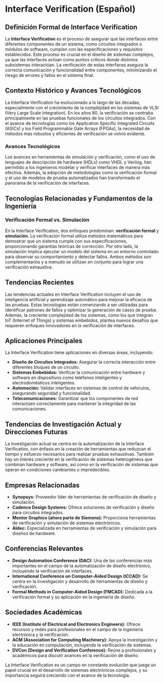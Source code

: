 # Interface Verification (Español)

## Definición Formal de Interface Verification

La **Interface Verification** es el proceso de asegurar que las interfaces entre diferentes componentes de un sistema, como circuitos integrados o módulos de software, cumplan con las especificaciones y requisitos establecidos. Este proceso es crucial en el diseño de sistemas complejos, ya que las interfaces actúan como puntos críticos donde distintos subsistemas interactúan. La verificación de estas interfaces asegura la correcta comunicación y funcionalidad entre componentes, minimizando el riesgo de errores y fallos en el sistema final.

## Contexto Histórico y Avances Tecnológicos

La Interface Verification ha evolucionado a lo largo de las décadas, especialmente con el crecimiento de la complejidad en los sistemas de VLSI (Very Large Scale Integration). En los años 80, la verificación se centraba principalmente en las pruebas funcionales de los circuitos integrados. Con el avance de tecnologías como los Application Specific Integrated Circuits (ASICs) y los Field Programmable Gate Arrays (FPGAs), la necesidad de métodos más robustos y eficientes de verificación se volvió evidente.

### Avances Tecnológicos

Los avances en herramientas de simulación y verificación, como el uso de lenguajes de descripción de hardware (HDLs) como VHDL y Verilog, han permitido a los ingenieros modelar y verificar interfaces de manera más efectiva. Además, la adopción de metodologías como la verificación formal y el uso de modelos de prueba automatizados han transformado el panorama de la verificación de interfaces.

## Tecnologías Relacionadas y Fundamentos de la Ingeniería

### Verificación Formal vs. Simulación

En la Interface Verification, dos enfoques predominan: **verificación formal** y **simulación**. La verificación formal utiliza métodos matemáticos para demostrar que un sistema cumple con sus especificaciones, proporcionando garantías teóricas de corrección. Por otro lado, la simulación implica ejecutar un modelo del sistema en un entorno controlado para observar su comportamiento y detectar fallos. Ambos métodos son complementarios y a menudo se utilizan en conjunto para lograr una verificación exhaustiva.

## Tendencias Recientes

Las tendencias actuales en Interface Verification incluyen el uso de inteligencia artificial y aprendizaje automático para mejorar la eficacia de las pruebas. Estas tecnologías están comenzando a ser utilizadas para identificar patrones de fallos y optimizar la generación de casos de prueba. Además, la creciente complejidad de los sistemas, como los que integran IoT (Internet of Things) y sistemas embebidos, plantea nuevos desafíos que requieren enfoques innovadores en la verificación de interfaces.

## Aplicaciones Principales

La Interface Verification tiene aplicaciones en diversas áreas, incluyendo:

- **Diseño de Circuitos Integrados:** Asegurar la correcta interacción entre diferentes bloques de un circuito.
- **Sistemas Embebidos:** Verificar la comunicación entre hardware y software en dispositivos como teléfonos inteligentes y electrodomésticos inteligentes.
- **Automoción:** Validar interfaces en sistemas de control de vehículos, asegurando seguridad y funcionalidad.
- **Telecomunicaciones:** Garantizar que los componentes de red interactúen correctamente para mantener la integridad de las comunicaciones.

## Tendencias de Investigación Actual y Direcciones Futuras

La investigación actual se centra en la automatización de la Interface Verification, con énfasis en la creación de herramientas que reduzcan el tiempo y esfuerzo necesarios para realizar pruebas exhaustivas. También hay un interés creciente en la verificación de sistemas heterogéneos que combinan hardware y software, así como en la verificación de sistemas que operan en condiciones cambiantes o impredecibles.

## Empresas Relacionadas

- **Synopsys:** Proveedor líder de herramientas de verificación de diseño y simulación.
- **Cadence Design Systems:** Ofrece soluciones de verificación y diseño para circuitos integrados.
- **Mentor Graphics (ahora parte de Siemens):** Proporciona herramientas de verificación y simulación de sistemas electrónicos.
- **Aldec:** Especializada en herramientas de verificación y simulación para diseños de hardware.

## Conferencias Relevantes

- **Design Automation Conference (DAC):** Una de las conferencias más importantes en el campo de la automatización de diseño electrónico, incluyendo la verificación de interfaces.
- **International Conference on Computer-Aided Design (ICCAD):** Se centra en la investigación y desarrollo de herramientas de diseño y verificación.
- **Formal Methods in Computer-Aided Design (FMCAD):** Dedicada a la verificación formal y su aplicación en la ingeniería de diseño.

## Sociedades Académicas

- **IEEE (Institute of Electrical and Electronics Engineers):** Ofrece recursos y redes para profesionales en el campo de la ingeniería electrónica y la verificación.
- **ACM (Association for Computing Machinery):** Apoya la investigación y la educación en computación, incluyendo la verificación de sistemas.
- **DVCon (Design and Verification Conference):** Reúne a profesionales y académicos para discutir avances en la verificación de diseño.

La Interface Verification es un campo en constante evolución que juega un papel crucial en el desarrollo de sistemas electrónicos complejos, y su importancia seguirá creciendo con el avance de la tecnología.